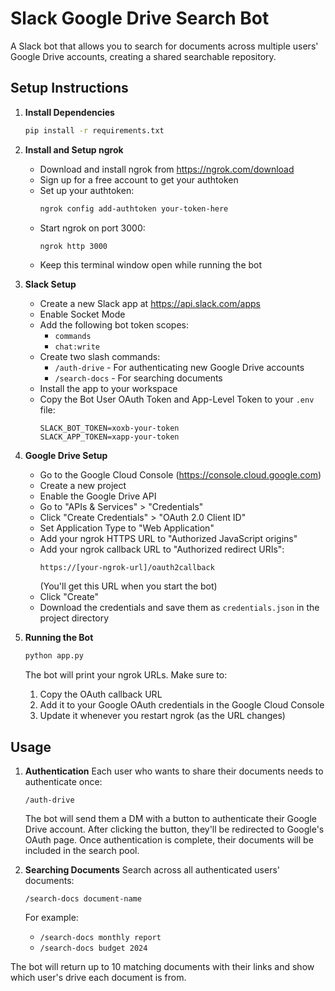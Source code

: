 # Slack Google Drive Search Bot

A Slack bot that allows you to search for documents across multiple users' Google Drive accounts, creating a shared searchable repository.

## Setup Instructions

1. **Install Dependencies**
   ```bash
   pip install -r requirements.txt
   ```

2. **Install and Setup ngrok**
   - Download and install ngrok from https://ngrok.com/download
   - Sign up for a free account to get your authtoken
   - Set up your authtoken:
     ```bash
     ngrok config add-authtoken your-token-here
     ```
   - Start ngrok on port 3000:
     ```bash
     ngrok http 3000
     ```
   - Keep this terminal window open while running the bot

3. **Slack Setup**
   - Create a new Slack app at https://api.slack.com/apps
   - Enable Socket Mode
   - Add the following bot token scopes:
     - `commands`
     - `chat:write`
   - Create two slash commands:
     - `/auth-drive` - For authenticating new Google Drive accounts
     - `/search-docs` - For searching documents
   - Install the app to your workspace
   - Copy the Bot User OAuth Token and App-Level Token to your `.env` file:
     ```
     SLACK_BOT_TOKEN=xoxb-your-token
     SLACK_APP_TOKEN=xapp-your-token
     ```

4. **Google Drive Setup**
   - Go to the Google Cloud Console (https://console.cloud.google.com)
   - Create a new project
   - Enable the Google Drive API
   - Go to "APIs & Services" > "Credentials"
   - Click "Create Credentials" > "OAuth 2.0 Client ID"
   - Set Application Type to "Web Application"
   - Add your ngrok HTTPS URL to "Authorized JavaScript origins"
   - Add your ngrok callback URL to "Authorized redirect URIs":
     ```
     https://[your-ngrok-url]/oauth2callback
     ```
     (You'll get this URL when you start the bot)
   - Click "Create"
   - Download the credentials and save them as `credentials.json` in the project directory

5. **Running the Bot**
   ```bash
   python app.py
   ```
   The bot will print your ngrok URLs. Make sure to:
   1. Copy the OAuth callback URL
   2. Add it to your Google OAuth credentials in the Google Cloud Console
   3. Update it whenever you restart ngrok (as the URL changes)

## Usage

1. **Authentication**
   Each user who wants to share their documents needs to authenticate once:
   ```
   /auth-drive
   ```
   The bot will send them a DM with a button to authenticate their Google Drive account.
   After clicking the button, they'll be redirected to Google's OAuth page.
   Once authentication is complete, their documents will be included in the search pool.

2. **Searching Documents**
   Search across all authenticated users' documents:
   ```
   /search-docs document-name
   ```
   For example:
   - `/search-docs monthly report`
   - `/search-docs budget 2024`

The bot will return up to 10 matching documents with their links and show which user's drive each document is from. 